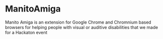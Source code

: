 # ManitoAmiga
Manito Amiga is an extension for Google Chrome and Chromnium based browsers for helping people with visual or auditive disabilities that we made for a Hackaton event

